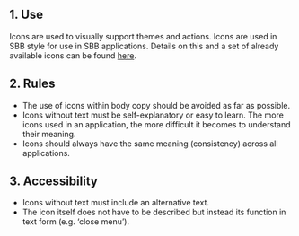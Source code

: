 ## 1. Use
Icons are used to visually support themes and actions. Icons are used in SBB style for use in SBB applications. Details on this and a set of already available icons can be found [here](https://digital.sbb.ch/en/brand_elemente/icons).


## 2. Rules
* The use of icons within body copy should be avoided as far as possible.
* Icons without text must be self-explanatory or easy to learn. The more icons used in an application, the more difficult it becomes to understand their meaning.
* Icons should always have the same meaning (consistency) across all applications.


## 3. Accessibility
* Icons without text must include an alternative text.
* The icon itself does not have to be described but instead its function in text form (e.g. ‘close menu’).
